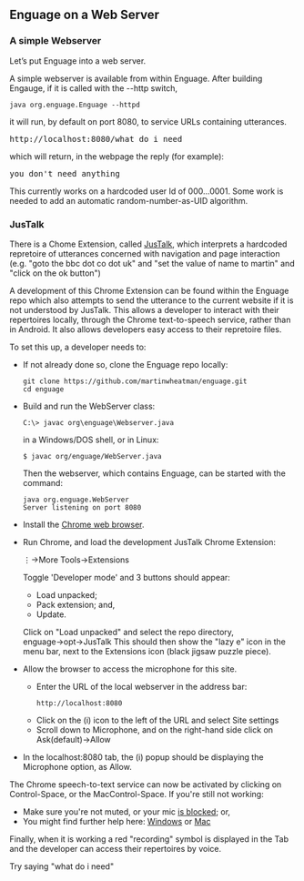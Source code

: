 
## Enguage on a Web Server

### A simple Webserver
Let’s put Enguage into a web server.

A simple webserver is available from within Enguage.
After building Engauge,
if it is called with the --http switch,
````
java org.enguage.Enguage --httpd
````
it will run, by default on port 8080, to service URLs containing utterances.
<pre>
http://localhost:8080/what do i need
</pre>
which will return, in the webpage the reply (for example):
<pre>
you don't need anything
</pre>
This currently works on a hardcoded user Id of 000...0001.
Some work is needed to add an automatic random-number-as-UID algorithm.

### JusTalk
There is a Chome Extension, called [JusTalk](https://chrome.google.com/webstore/detail/lets-justalk-to-the-web/leoimjokapbleghdnkgnomeoaaabhaco?hl=en-GB),
which interprets a hardcoded repretoire of utterances concerned with navigation and page interaction (e.g. "goto the bbc dot co dot uk" and "set the value of name to martin" and "click on the ok button")

A development of this Chrome Extension can be found within the Enguage repo which also attempts to send the utterance to the current website if it is not understood by JusTalk.
This allows a developer to interact with their repertoires locally, through the Chrome text-to-speech service, rather than in Android.
It also allows developers easy access to their repretoire files.

To set this up, a developer needs to:
+ If not already done so, clone the Enguage repo locally:
  ````
  git clone https://github.com/martinwheatman/enguage.git
  cd enguage
  ````
+ Build and run the WebServer class:
  ````
  C:\> javac org\enguage\Webserver.java
  ````
  in a Windows/DOS shell, or in Linux:
  ````
  $ javac org/enguage/WebServer.java
  ````
  Then the webserver, which contains Enguage, can be started with the command:
  ````
  java org.enguage.WebServer
  Server listening on port 8080
  ````
+ Install the [Chrome web browser](https://www.google.co.uk/chrome/).

+ Run Chrome, and load the development JusTalk Chrome Extension:
  
  &vellip;&rarr;More Tools&rarr;Extensions

  Toggle 'Developer mode' and 3 buttons should appear:
  + Load unpacked;
  + Pack extension; and,
  + Update.

  Click on "Load unpacked" and select the repo directory, enguage&rarr;opt&rarr;JusTalk
  This should then show the "lazy e" icon in the menu bar, next to the Extensions icon (black jigsaw puzzle piece).

+ Allow the browser to access the microphone for this site.
  + Enter the URL of the local webserver in the address bar:
    ````
    http://localhost:8080
    ````
  + Click on the (i) icon to the left of the URL and select Site settings
  + Scroll down to Microphone, and on the right-hand side click on Ask(default)&rarr;Allow
  
+ In the localhost:8080 tab, the (i) popup should be displaying the Microphone option, as Allow. 

The Chrome speech-to-text service can now be activated by clicking on Control-Space, or the MacControl-Space.
If you're still not working:
  + Make sure you're not muted, or your mic [is blocked](https://www.youtube.com/watch?v=TiZcsd_BahU); or,
  + You might find further help here: [Windows](https://support.microsoft.com/help/4027981/windows-how-to-set-up-and-test-microphones-in-windows-10) or [Mac](https://support.apple.com/kb/PH22070)

Finally, when it is working a red "recording" symbol is displayed in the Tab and the developer can access their repertoires by voice.

Try saying "what do i need"


